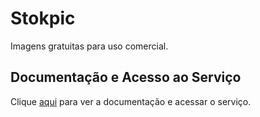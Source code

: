 # Stokpic

Imagens gratuitas para uso comercial.

## Documentação e Acesso ao Serviço

Clique [aqui](https://stokpic.com) para ver a documentação e acessar o serviço.